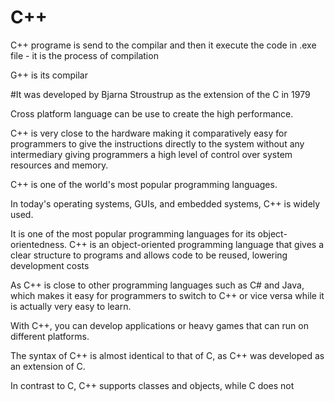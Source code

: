 # C++
C++ programe is send to the compilar and then it execute the code in .exe file - it is the process of compilation

G++ is its compilar

#It was developed by Bjarna Stroustrup as the extension of the C in 1979

Cross platform language can be use to create the high performance.

C++ is very close to the hardware making it comparatively easy for programmers to give the instructions directly to the system without any intermediary giving programmers a high level of control over system resources and memory.

C++ is one of the world's most popular programming languages.

In today's operating systems, GUIs, and embedded systems, C++ is widely used.

It is one of the most popular programming languages for its object-orientedness. C++ is an object-oriented programming language that gives a clear structure to programs and allows code to be reused, lowering development costs

As C++ is close to other programming languages such as C# and Java, which makes it easy for programmers to switch to C++ or vice versa while it is actually very easy to learn.

 With C++, you can develop applications or heavy games that can run on different platforms.


 The syntax of C++ is almost identical to that of C, as C++ was developed as an extension of C.


 In contrast to C, C++ supports classes and objects, while C does not
